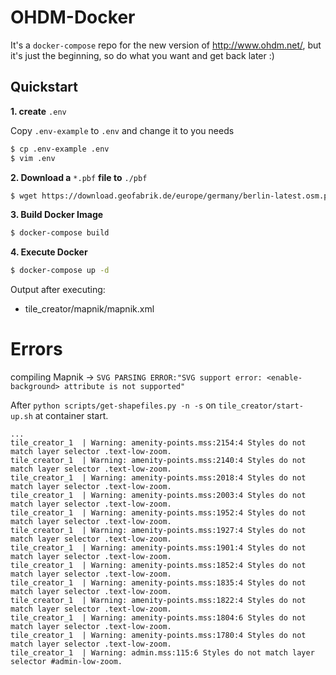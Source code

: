# OHDM-Docker

It's a `docker-compose` repo for the new version of http://www.ohdm.net/, but it's just the beginning, so
do what you want and get back later :)

## Quickstart

**1. create** `.env`

Copy `.env-example` to `.env` and change it to you needs

```bash
$ cp .env-example .env
$ vim .env
```

**2. Download a** `*.pbf` **file to** `./pbf`

```bash
$ wget https://download.geofabrik.de/europe/germany/berlin-latest.osm.pbf -O pbf/berlin-latest.osm.pbf
```

**3. Build Docker Image**

```bash
$ docker-compose build
```

**4. Execute Docker**

```bash
$ docker-compose up -d
```

Output after executing:
- tile_creator/mapnik/mapnik.xml


# Errors

compiling Mapnik -> `SVG PARSING ERROR:"SVG support error: <enable-background> attribute is not supported"`

After ``python scripts/get-shapefiles.py -n -s`` on `tile_creator/start-up.sh` at container start.

```
...
tile_creator_1  | Warning: amenity-points.mss:2154:4 Styles do not match layer selector .text-low-zoom.
tile_creator_1  | Warning: amenity-points.mss:2140:4 Styles do not match layer selector .text-low-zoom.
tile_creator_1  | Warning: amenity-points.mss:2018:4 Styles do not match layer selector .text-low-zoom.
tile_creator_1  | Warning: amenity-points.mss:2003:4 Styles do not match layer selector .text-low-zoom.
tile_creator_1  | Warning: amenity-points.mss:1952:4 Styles do not match layer selector .text-low-zoom.
tile_creator_1  | Warning: amenity-points.mss:1927:4 Styles do not match layer selector .text-low-zoom.
tile_creator_1  | Warning: amenity-points.mss:1901:4 Styles do not match layer selector .text-low-zoom.
tile_creator_1  | Warning: amenity-points.mss:1852:4 Styles do not match layer selector .text-low-zoom.
tile_creator_1  | Warning: amenity-points.mss:1835:4 Styles do not match layer selector .text-low-zoom.
tile_creator_1  | Warning: amenity-points.mss:1822:4 Styles do not match layer selector .text-low-zoom.
tile_creator_1  | Warning: amenity-points.mss:1804:6 Styles do not match layer selector .text-low-zoom.
tile_creator_1  | Warning: amenity-points.mss:1780:4 Styles do not match layer selector .text-low-zoom.
tile_creator_1  | Warning: admin.mss:115:6 Styles do not match layer selector #admin-low-zoom.
```
